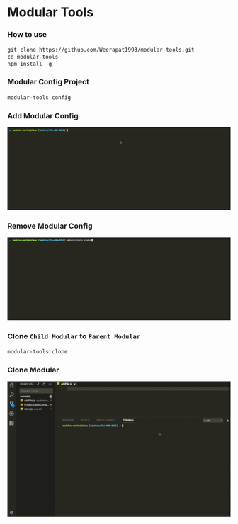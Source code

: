 # Modular Tools

### How to use
```
git clone https://github.com/Weerapat1993/modular-tools.git
cd modular-tools
npm install -g
```

### Modular Config Project
```sh
modular-tools config
```

### Add Modular Config
![Add Child Modular](./src/assets/images/add.gif)

### Remove Modular Config
![Add Child Modular](./src/assets/images/remove.gif)

### Clone `Child Modular` to `Parent Modular`
```sh
modular-tools clone
```

### Clone Modular
![Add Child Modular](./src/assets/images/clone.gif)
